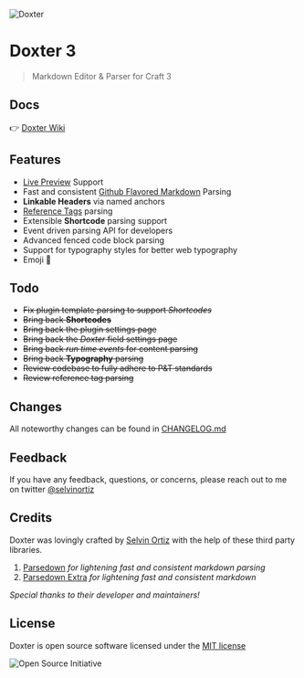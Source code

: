 ![Doxter](resources/img/Doxter3.png)

# Doxter 3
> Markdown Editor & Parser for Craft 3

## Docs
👉 [Doxter Wiki](https://github.com/selvinortiz/craft-plugin-doxter/wiki)

## Features
* [Live Preview][preview] Support
* Fast and consistent [Github Flavored Markdown][gfm] Parsing
* **Linkable Headers** via named anchors
* [Reference Tags][refTags] parsing
* Extensible **Shortcode** parsing support
* Event driven parsing API for developers
* Advanced fenced code block parsing
* Support for typography styles for better web typography
* Emoji 🎉

## Todo
- ~~Fix plugin template parsing to support _Shortcodes_~~
- ~~Bring back **Shortcodes**~~
- ~~Bring back the plugin settings page~~
- ~~Bring back the _Doxter_ field settings page~~
- ~~Bring back _run time events_ for content parsing~~
- ~~Bring back **Typography** parsing~~
- ~~Review codebase to fully adhere to P&T standards~~
- ~~Review reference tag parsing~~

## Changes
All noteworthy changes can be found in [CHANGELOG.md][changelog]

## Feedback
If you have any feedback, questions, or concerns, please reach out to me on twitter [@selvinortiz][developer]

## Credits
Doxter was lovingly crafted by [Selvin Ortiz][developer] with the help of these third party libraries.

1. [Parsedown][parsedown] _for lightening fast and consistent markdown parsing_
1. [Parsedown Extra][parsedown] _for lightening fast and consistent markdown_

_Special thanks to their developer and maintainers!_

## License
Doxter is open source software licensed under the [MIT license][license]

![Open Source Initiative][osilogo]

[craft]:http://buildwithcraft.com "Craft CMS"
[developer]:http://twitter.com/selvinortiz "@selvinortiz"
[release]:https://github.com/selvinortiz/craft.doxter/releases "Official Release"
[refTags]:http://buildwithcraft.com/docs/reference-tags "Reference Tags"
[parseRefs]:http://buildwithcraft.com/docs/templating/filters#parseRefs "Reference Tag Filter"
[preview]:http://buildwithcraft.com/features/live-preview "Live Preview"
[matrix]:http://buildwithcraft.com/features/matrix "Matrix"
[entrytypes]:http://buildwithcraft.com/features/entry-types "Entry Types"
[gfm]: https://help.github.com/articles/github-flavored-markdown "Github Flavored Markdown"
[parsedown]:https://github.com/erusev/parsedown "Parsedown"
[parsedown]:https://github.com/erusev/parsedown-extra "Parsedown Extra"
[changelog]:https://github.com/selvinortiz/craft.doxter/blob/master/CHANGELOG.md "The Changelog"
[license]:https://raw.github.com/selvinortiz/craft.doxter/master/LICENSE "MIT License"
[osilogo]:https://github.com/selvinortiz/craft.doxter/raw/master/doxter/resources/img/osilogo.png "Open Source Initiative"
